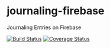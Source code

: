 # journaling-firebase
Journaling Entries on Firebase

[![Build Status](https://travis-ci.org/jamestalmage/journaling-firebase.svg?branch=master)](https://travis-ci.org/jamestalmage/journaling-firebase) [![Coverage Status](https://coveralls.io/repos/jamestalmage/journaling-firebase/badge.svg?branch=master)](https://coveralls.io/r/jamestalmage/journaling-firebase?branch=master)
